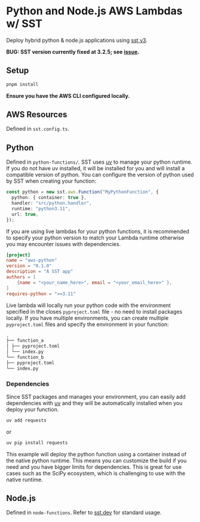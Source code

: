 # Python and Node.js AWS Lambdas w/ SST

Deploy hybrid python & node.js applications using [sst v3](https://sst.dev).

**BUG: SST version currently fixed at 3.2.5; see [issue](https://github.com/sst/sst/issues/5079).**

## Setup

```sh
pnpm install
```

**Ensure you have the AWS CLI configured locally.**

## AWS Resources

Defined in `sst.config.ts`.

## Python

Defined in `python-functions/`. SST uses [uv](https://github.com/astral-sh/uv) to manage your python runtime. If you do not have uv installed, it will be installed for you and will install a compatible version of python. You can configure the version of python used by SST when creating your function:

```typescript title="sst.config.ts"
const python = new sst.aws.Function("MyPythonFunction", {
  python: { container: true },
  handler: "src/python.handler",
  runtime: "python3.11",
  url: true,
});
```

If you are using live lambdas for your python functions, it is recommended to specify your python version to match your Lambda runtime otherwise you may encounter issues with dependencies.

```toml title="src/pyproject.toml"
[project]
name = "aws-python"
version = "0.1.0"
description = "A SST app"
authors = [
    {name = "<your_name_here>", email = "<your_email_here>" },
]
requires-python = ">=3.11"
```

Live lambda will locally run your python code with the environment specified in the closes `pyproject.toml` file - no need to install packages locally. If you have multiple environments, you can create multiple `pyproject.toml` files and specify the environment in your function:

```markdown
.
├── function_a
│ ├── pyproject.toml
│ └── index.py
└── function_b
├── pyproject.toml
└── index.py
```

### Dependencies

Since SST packages and manages your environment, you can easily add dependencies with [uv](https://docs.astral.sh/uv/concepts/dependencies/#dependency-sources) and they will be automatically installed when you deploy your function.

```sh title="src/function_a/"
uv add requests
```

or

```sh title="src/function_a/"
uv pip install requests
```

This example will deploy the python function using a container instead of the native python runtime. This means you can customize the build if you need and you have bigger limits for dependencies. This is great for use cases such as the SciPy ecosystem, which is challenging to use with the native runtime.

## Node.js

Defined in `node-functions`. Refer to [sst.dev](https://sst.dev) for standard usage.
